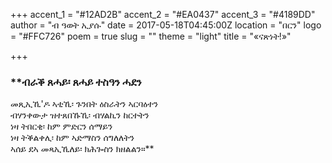 +++
accent_1 = "#12AD2B"
accent_2 = "#EA0437"
accent_3 = "#4189DD"
author = "ብ ዓወት ኢያሱ"
date = 2017-05-18T04:45:00Z
location = "በርን"
logo = "#FFC726"
poem = true
slug = ""
theme = "light"
title = "«ናጽነት!»"

+++
### **ብራቕ ጸሓይ፡ ጸሓይ ተስዓን ሓደን  
መጺኢኺ'ዶ ኣቲኺ፡ ጉንበት ዕስራትን ኣርባዕተን  
ብሃንቀውታ ዝተጸበኹኺ፡ ብሃልኪን ከርተትን  
ነዛ ትበርቂ፡ ከም ምድርን ሰማይን  
ነዛ ትቕልቀሊ፡ ከም ኣድማስን ሰግለለትን  
ኣሰይ ደኣ መጻኢኺለይ፡ ክሕጐስን ክዘልልን።**